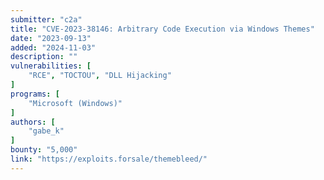 ```yaml
---
submitter: "c2a"
title: "CVE-2023-38146: Arbitrary Code Execution via Windows Themes"
date: "2023-09-13"
added: "2024-11-03"
description: ""
vulnerabilities: [
    "RCE", "TOCTOU", "DLL Hijacking"
]
programs: [
    "Microsoft (Windows)"
]
authors: [
    "gabe_k"
]
bounty: "5,000"
link: "https://exploits.forsale/themebleed/"
---
```




